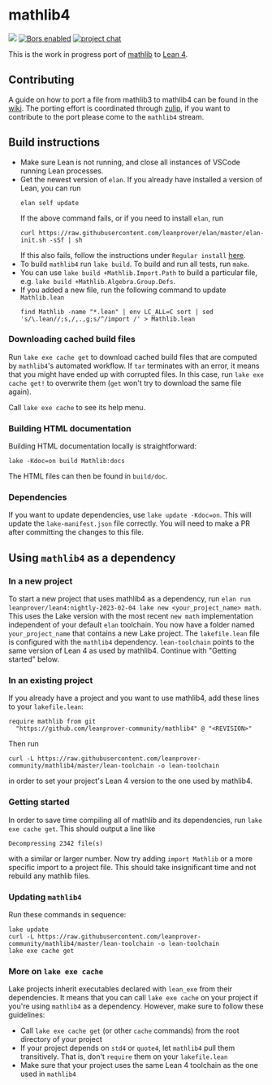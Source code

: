 # mathlib4

![](https://github.com/leanprover-community/mathlib4/workflows/continuous%20integration/badge.svg?branch=master)
[![Bors enabled](https://bors.tech/images/badge_small.svg)](https://app.bors.tech/repositories/37904)
[![project chat](https://img.shields.io/badge/zulip-join_chat-brightgreen.svg)](https://leanprover.zulipchat.com)

This is the work in progress port of [mathlib](https://github.com/leanprover-community/mathlib) to [Lean 4](https://leanprover.github.io/).

## Contributing
A guide on how to port a file from mathlib3 to mathlib4 can be found in the [wiki](https://github.com/leanprover-community/mathlib4/wiki/Porting-wiki).
The porting effort is coordinated through [zulip](https://leanprover.zulipchat.com/),
if you want to contribute to the port please come to the `mathlib4` stream.

## Build instructions

* Make sure Lean is not running, and close all instances of VSCode running Lean processes.
* Get the newest version of `elan`. If you already have installed a version of Lean, you can run
  ```
  elan self update
  ```
  If the above command fails, or if you need to install `elan`, run
  ```
  curl https://raw.githubusercontent.com/leanprover/elan/master/elan-init.sh -sSf | sh
  ```
  If this also fails, follow the instructions under `Regular install` [here](https://leanprover-community.github.io/get_started.html).
* To build `mathlib4` run `lake build`. To build and run all tests, run `make`.
* You can use `lake build +Mathlib.Import.Path` to build a particular file, e.g. `lake build +Mathlib.Algebra.Group.Defs`.
* If you added a new file, run the following command to update `Mathlib.lean`
  ```
  find Mathlib -name "*.lean" | env LC_ALL=C sort | sed 's/\.lean//;s,/,.,g;s/^/import /' > Mathlib.lean
  ```

### Downloading cached build files

Run `lake exe cache get` to download cached build files that are computed by `mathlib4`'s automated workflow.
If `tar` terminates with an error, it means that you might have ended up with corrupted files.
In this case, run `lake exe cache get!` to overwrite them (`get` won't try to download the same file again).

Call `lake exe cache` to see its help menu.

### Building HTML documentation
Building HTML documentation locally is straightforward:
```
lake -Kdoc=on build Mathlib:docs
```
The HTML files can then be found in `build/doc`.

### Dependencies
If you want to update dependencies, use `lake update -Kdoc=on`.
This will update the `lake-manifest.json` file correctly.
You will need to make a PR after committing the changes to this file.

## Using `mathlib4` as a dependency

### In a new project

To start a new project that uses mathlib4 as a dependency, run `elan run leanprover/lean4:nightly-2023-02-04 lake new <your_project_name> math`.
This uses the Lake version with the most recent `new math` implementation independent of your default `elan` toolchain.
You now have a folder named `your_project_name` that contains a new Lake project.
The `lakefile.lean` file is configured with the `mathlib4` dependency.
`lean-toolchain` points to the same version of Lean 4 as used by mathlib4.
Continue with "Getting started" below.

### In an existing project

If you already have a project and you want to use mathlib4, add these lines to your `lakefile.lean`:
```
require mathlib from git
  "https://github.com/leanprover-community/mathlib4" @ "<REVISION>"
```
Then run
```
curl -L https://raw.githubusercontent.com/leanprover-community/mathlib4/master/lean-toolchain -o lean-toolchain
```
in order to set your project's Lean 4 version to the one used by mathlib4.

### Getting started

In order to save time compiling all of mathlib and its dependencies, run `lake exe cache get`.
This should output a line like
```
Decompressing 2342 file(s)
```
with a similar or larger number.
Now try adding `import Mathlib` or a more specific import to a project file.
This should take insignificant time and not rebuild any mathlib files.

### Updating `mathlib4`

Run these commands in sequence:
```
lake update
curl -L https://raw.githubusercontent.com/leanprover-community/mathlib4/master/lean-toolchain -o lean-toolchain
lake exe cache get
```

### More on `lake exe cache`

Lake projects inherit executables declared with `lean_exe` from their dependencies.
It means that you can call `lake exe cache` on your project if you're using `mathlib4` as a dependency.
However, make sure to follow these guidelines:
* Call `lake exe cache get` (or other `cache` commands) from the root directory of your project
* If your project depends on `std4` or `quote4`, let `mathlib4` pull them transitively. That is, don't `require` them on your `lakefile.lean`
* Make sure that your project uses the same Lean 4 toolchain as the one used in `mathlib4`
